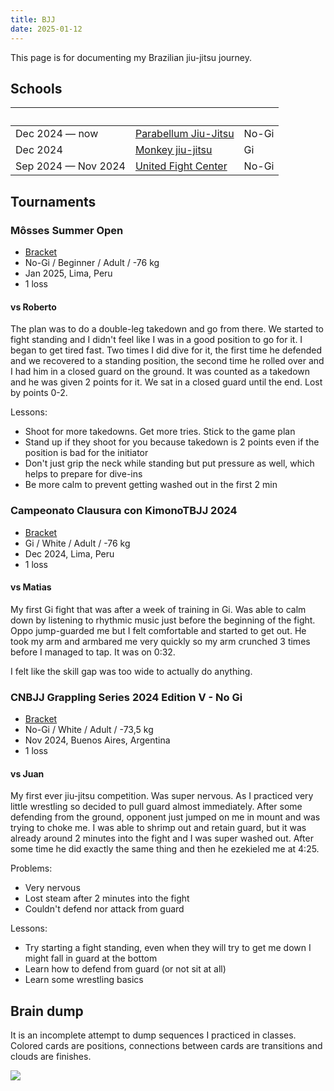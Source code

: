 ```yaml
---
title: BJJ
date: 2025-01-12
---
```


This page is for documenting my Brazilian jiu-jitsu journey.

<!--
- if guillotine then keep the head on the other side
- on side control when in the armpit not only push but drag the armpit as well for more pressure
-->

## Schools

|   |   |   |
| --- | --- | --- |
| Dec 2024 — now | [Parabellum Jiu-Jitsu](https://www.instagram.com/parabellum.bjj) | No-Gi |
| Dec 2024 | [Monkey jiu-jitsu](https://monkeybjj.com/) | Gi |
| Sep 2024 — Nov 2024 | [United Fight Center](https://unitedfightcenter.com/) | No-Gi |

## Tournaments

### Môsses Summer Open

- [Bracket](https://smoothcomp.com/en/event/21186/bracket/1272156)
- No-Gi / Beginner / Adult / -76 kg
- Jan 2025, Lima, Peru
- 1 loss

#### vs Roberto

The plan was to do a double-leg takedown and go from there. We started to fight standing and I didn't feel like I was in a good position to go for it. I began to get tired fast. Two times I did dive for it, the first time he defended and we recovered to a standing position, the second time he rolled over and I had him in a closed guard on the ground. It was counted as a takedown and he was given 2 points for it. We sat in a closed guard until the end. Lost by points 0-2.

Lessons:

- Shoot for more takedowns. Get more tries. Stick to the game plan
- Stand up if they shoot for you because takedown is 2 points even if the position is bad for the initiator
- Don't just grip the neck while standing but put pressure as well, which helps to prepare for dive-ins
- Be more calm to prevent getting washed out in the first 2 min

### Campeonato Clausura con KimonoTBJJ 2024

- [Bracket](https://smoothcomp.com/en/event/20510/bracket/1243117)
- Gi / White / Adult / -76 kg
- Dec 2024, Lima, Peru
- 1 loss

#### vs Matias

My first Gi fight that was after a week of training in Gi. Was able to calm down by listening to rhythmic music just before the beginning of the fight. Oppo jump-guarded me but I felt comfortable and started to get out. He took my arm and armbared me very quickly so my arm crunched 3 times before I managed to tap. It was on 0:32.

I felt like the skill gap was too wide to actually do anything.

### CNBJJ Grappling Series 2024 Edition V - No Gi

- [Bracket](https://cnbjj.smoothcomp.com/en/event/16329/bracket/1224733)
- No-Gi / White / Adult / -73,5 kg
- Nov 2024, Buenos Aires, Argentina
- 1 loss

#### vs Juan

My first ever jiu-jitsu competition. Was super nervous. As I practiced very little wrestling so decided to pull guard almost immediately. After some defending from the ground, opponent just jumped on me in mount and was trying to choke me. I was able to shrimp out and retain guard, but it was already around 2 minutes into the fight and I was super washed out. After some time he did exactly the same thing and then he ezekieled me at 4:25.

Problems:

- Very nervous
- Lost steam after 2 minutes into the fight
- Couldn't defend nor attack from guard

Lessons:

- Try starting a fight standing, even when they will try to get me down I might fall in guard at the bottom
- Learn how to defend from guard (or not sit at all)
- Learn some wrestling basics

## Brain dump

It is an incomplete attempt to dump sequences I practiced in classes. Colored cards are positions, connections between cards are transitions and clouds are finishes.

![](./images/bjj.svg)
